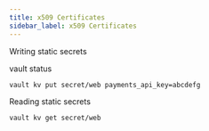 ```yaml
---
title: x509 Certificates
sidebar_label: x509 Certificates
---
```


Writing static secrets

<VSCodeTerminal target="Terminal 1">
  <Command>vault status</Command>
</VSCodeTerminal>

```
vault kv put secret/web payments_api_key=abcdefg
```

<p></p>

Reading static secrets

```
vault kv get secret/web
```

<p></p>